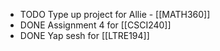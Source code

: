 - TODO Type up project for Allie - [[MATH360]]
- DONE Assignment 4 for [[CSCI240]]
- DONE Yap sesh for [[LTRE194]]